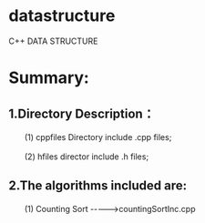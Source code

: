 # datastructure
C++ DATA STRUCTURE

Summary:
====
## 1.Directory Description：

  　　(1) cppfiles Directory include .cpp files;

  　　(2) hfiles director include .h files;
  
## 2.The algorithms included are:

  　　(1) Counting Sort ----->countingSortInc.cpp

 

